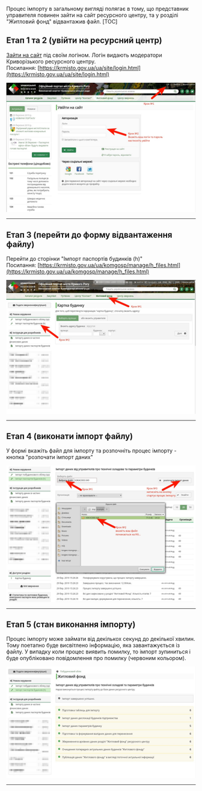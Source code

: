 Процес імпорту в загальному вигляді полягає в тому, що представник управителя повинен зайти на сайт ресурсного центру, та у розділі "Житловий фонд" відвантажив файл.
[TOC]

## Етап 1 та 2 (увійти на ресурсний центр)
[Зайти на сайт](https://krmisto.gov.ua/ua/site/login.html) під своїм логіном. Логін видають модератори Криворізького ресурсного центру.
<br/>Посилання: [https://krmisto.gov.ua/ua/site/login.html](https://krmisto.gov.ua/ua/site/login.html)

<img src="import-size-step1and2.png"/>

- - -

## Етап 3 (перейти до форму відвантаження файлу)
Перейти до сторінки "Імпорт паспортів будинків (h)"
<br/>Посилання: [https://krmisto.gov.ua/ua/komgosp/manage/h_files.html](https://krmisto.gov.ua/ua/komgosp/manage/h_files.html)

<img src="import-size-step3.png"/>

- - -

## Етап 4 (виконати імпорт файлу)
У формі вкажіть файл для імпорту та розпочніть процес імпорту - кнопка "розпочати імпорт даних"

<img src="import-size-step4.png"/>

- - -

## Етап 5 (стан виконання імпорту)
Процес імпорту може займати від декількох секунд до декілької хвилин. Тому поетапно буде висвітлено інформацію, яка завантажується із файлу. У випадку коли процес виявить помилку, то імпорт зупиниться і буде опубліковано повідомлення про помилку (червоним кольором).

<img src="import-size-step5.png"/>

- - -
